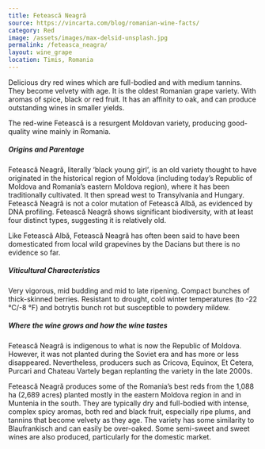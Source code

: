```yaml
---
title: Fetească Neagră
source: https://vincarta.com/blog/romanian-wine-facts/
category: Red
image: /assets/images/max-delsid-unsplash.jpg
permalink: /feteasca_neagra/
layout: wine_grape
location: Timis, Romania
---
```

Delicious dry red wines which are full-bodied and with medium tannins. They become velvety with age. It is the oldest Romanian grape variety. With aromas of spice, black or red fruit. It has an affinity to oak, and can produce outstanding wines in smaller yields.

The red-wine Fetească is a resurgent Moldovan variety, producing good-quality wine mainly in Romania.

<h5 id="h5text">Origins and Parentage</h5>

Fetească Neagră, literally ‘black young girl’, is an old variety thought to have originated in the historical region of Moldova (including today’s Republic of Moldova and Romania’s eastern Moldova region), where it has been traditionally cultivated. It then spread  west to Transylvania and Hungary. Fetească Neagră is not a color mutation of Fetească Albă, as evidenced by DNA profiling. Fetească Neagră shows significant biodiversity, with at least four distinct types, suggesting it is relatively old.

Like Fetească Albă, Fetească Neagră has often been said to have been domesticated from local wild grapevines by the Dacians but there is no evidence so far.

<h5 id="h5text">Viticultural Characteristics</h5>

Very vigorous, mid budding and mid to late ripening. Compact bunches of thick-skinned berries. Resistant to drought, cold winter temperatures (to -22 °C/-8 °F) and botrytis bunch rot but susceptible to powdery mildew.

<h5 id="h5text">Where the wine grows and how the wine tastes</h5>

Fetească Neagră is indigenous to what is now the Republic of Moldova. However, it was not planted during the Soviet era and has more or less disappeared. Nevertheless, producers such as Cricova, Equinox, Et Cetera, Purcari and Chateau Vartely began replanting the variety in the late 2000s.

Fetească Neagră produces some of the Romania’s best reds from the 1,088 ha (2,689 acres) planted mostly in the eastern Moldova region in and in Muntenia in the south. They are typically dry and full-bodied with intense, complex spicy aromas, both red and black fruit, especially ripe plums, and tannins that become velvety as they age. The variety has some similarity to Blaufrankisch and can easily be over-oaked. Some semi-sweet and sweet wines are also produced, particularly for the domestic market.
